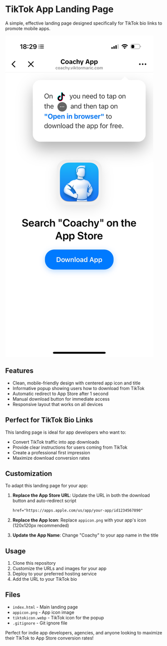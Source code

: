 # TikTok App Landing Page

A simple, effective landing page designed specifically for TikTok bio links to promote mobile apps.

![Example](example.jpeg)

## Features

- Clean, mobile-friendly design with centered app icon and title
- Informative popup showing users how to download from TikTok
- Automatic redirect to App Store after 1 second
- Manual download button for immediate access
- Responsive layout that works on all devices

## Perfect for TikTok Bio Links

This landing page is ideal for app developers who want to:
- Convert TikTok traffic into app downloads
- Provide clear instructions for users coming from TikTok
- Create a professional first impression
- Maximize download conversion rates

## Customization

To adapt this landing page for your app:

1. **Replace the App Store URL**: Update the URL in both the download button and auto-redirect script
   ```html
   href="https://apps.apple.com/us/app/your-app/id1234567890"
   ```

2. **Replace the App Icon**: Replace `appicon.png` with your app's icon (120x120px recommended)

3. **Update the App Name**: Change "Coachy" to your app name in the title

## Usage

1. Clone this repository
2. Customize the URLs and images for your app
3. Deploy to your preferred hosting service
4. Add the URL to your TikTok bio

## Files

- `index.html` - Main landing page
- `appicon.png` - App icon image
- `tiktokicon.webp` - TikTok icon for the popup
- `.gitignore` - Git ignore file

Perfect for indie app developers, agencies, and anyone looking to maximize their TikTok to App Store conversion rates!